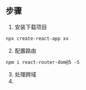 <!--
 * @Author: mengbing mengbingg@outlook.com
 * @Date: 2022-10-19 09:55:40
 * @LastEditors: mengbing mengbingg@outlook.com
 * @LastEditTime: 2022-10-20 17:37:41
 * @Descripttion: 
-->
## 步骤
1. 安装下载项目
```
npx create-react-app xx
```
2. 配置路由
```
npm i react-router-dom@5 -S
```
3. 处理跨域
4. 